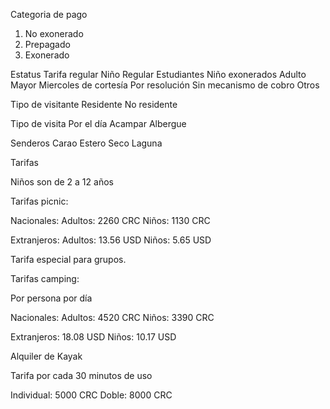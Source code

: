 Categoria de pago
1. No exonerado
2. Prepagado
3. Exonerado

Estatus
Tarifa regular
Niño Regular
Estudiantes
Niño exonerados
Adulto Mayor
Miercoles de cortesía
Por resolución
Sin mecanismo de cobro
Otros

Tipo de visitante
Residente
No residente

Tipo de visita
Por el día
Acampar
Albergue

Senderos
Carao
Estero Seco
Laguna


Tarifas

Niños son de 2 a 12 años

Tarifas picnic:

Nacionales:
Adultos: 2260 CRC
Niños: 1130 CRC

Extranjeros:
Adultos: 13.56 USD
Niños: 5.65 USD

Tarifa especial para grupos.

Tarifas camping:

Por persona por día

Nacionales:
Adultos: 4520 CRC
Niños: 3390 CRC

Extranjeros: 18.08 USD
Niños: 10.17 USD

Alquiler de Kayak

Tarifa por cada 30 minutos de uso

Individual: 5000 CRC
Doble: 8000 CRC
